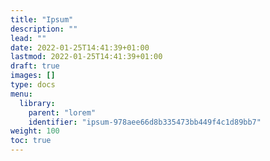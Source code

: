 ```yaml
---
title: "Ipsum"
description: ""
lead: ""
date: 2022-01-25T14:41:39+01:00
lastmod: 2022-01-25T14:41:39+01:00
draft: true
images: []
type: docs
menu:
  library:
    parent: "lorem"
    identifier: "ipsum-978aee66d8b335473bb449f4c1d89bb7"
weight: 100
toc: true
---
```

